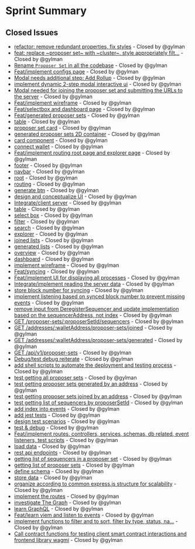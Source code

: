 # Sprint Summary

## Closed Issues

- [refactor: remove redundant properties, fix styles](https://github.com/radiusxyz/cluster-manager/pull/100) - Closed by @gylman
- [feat: replace ~proposer set~ with ~cluster~, style appropriately filt…](https://github.com/radiusxyz/cluster-manager/pull/99) - Closed by @gylman
- [Rename `Proposer Set` in all the codebase](https://github.com/radiusxyz/cluster-manager/issues/98) - Closed by @gylman
- [Feat/implement configs page](https://github.com/radiusxyz/cluster-manager/pull/97) - Closed by @gylman
- [Modal needs additional step: Add Rollup](https://github.com/radiusxyz/cluster-manager/issues/93) - Closed by @gylman
- [implement dynamic 2-step modal interactive ui](https://github.com/radiusxyz/cluster-manager/pull/92) - Closed by @gylman
- [Modal needed for joining the proposer set and submitting the URLs to the server](https://github.com/radiusxyz/cluster-manager/issues/91) - Closed by @gylman
- [Feat/implement wireframe](https://github.com/radiusxyz/cluster-manager/pull/90) - Closed by @gylman
- [Feat/selectbox and dashboard page](https://github.com/radiusxyz/cluster-manager/pull/89) - Closed by @gylman
- [Feat/generated proposer sets](https://github.com/radiusxyz/cluster-manager/pull/88) - Closed by @gylman
- [table](https://github.com/radiusxyz/cluster-manager/issues/87) - Closed by @gylman
- [proposer set card](https://github.com/radiusxyz/cluster-manager/issues/86) - Closed by @gylman
- [generated proposer sets 2D container](https://github.com/radiusxyz/cluster-manager/issues/85) - Closed by @gylman
- [card component](https://github.com/radiusxyz/cluster-manager/issues/84) - Closed by @gylman
- [connect wallet](https://github.com/radiusxyz/cluster-manager/issues/83) - Closed by @gylman
- [Feat/implement routing root page and explorer page](https://github.com/radiusxyz/cluster-manager/pull/82) - Closed by @gylman
- [footer](https://github.com/radiusxyz/cluster-manager/issues/81) - Closed by @gylman
- [navbar](https://github.com/radiusxyz/cluster-manager/issues/80) - Closed by @gylman
- [root](https://github.com/radiusxyz/cluster-manager/issues/79) - Closed by @gylman
- [routing](https://github.com/radiusxyz/cluster-manager/issues/78) - Closed by @gylman
- [generate btn](https://github.com/radiusxyz/cluster-manager/issues/77) - Closed by @gylman
- [design and conceptualize UI](https://github.com/radiusxyz/cluster-manager/issues/76) - Closed by @gylman
- [Integrate/client server](https://github.com/radiusxyz/cluster-manager/pull/75) - Closed by @gylman
- [table](https://github.com/radiusxyz/cluster-manager/issues/74) - Closed by @gylman
- [select box](https://github.com/radiusxyz/cluster-manager/issues/73) - Closed by @gylman
- [filter](https://github.com/radiusxyz/cluster-manager/issues/72) - Closed by @gylman
- [search](https://github.com/radiusxyz/cluster-manager/issues/71) - Closed by @gylman
- [explorer](https://github.com/radiusxyz/cluster-manager/issues/70) - Closed by @gylman
- [joined lists](https://github.com/radiusxyz/cluster-manager/issues/69) - Closed by @gylman
- [generated lists](https://github.com/radiusxyz/cluster-manager/issues/68) - Closed by @gylman
- [overview](https://github.com/radiusxyz/cluster-manager/issues/67) - Closed by @gylman
- [dashboard](https://github.com/radiusxyz/cluster-manager/issues/66) - Closed by @gylman
- [implement wireframe](https://github.com/radiusxyz/cluster-manager/issues/65) - Closed by @gylman
- [Feat/syncing](https://github.com/radiusxyz/cluster-manager/pull/60) - Closed by @gylman
- [Feat/implement UI for displaying all processes](https://github.com/radiusxyz/cluster-manager/pull/59) - Closed by @gylman
- [Integrate/implement reading the server data](https://github.com/radiusxyz/cluster-manager/pull/55) - Closed by @gylman
- [store block number for syncing](https://github.com/radiusxyz/cluster-manager/issues/53) - Closed by @gylman
- [implement listening based on synced block number to prevent missing events](https://github.com/radiusxyz/cluster-manager/issues/52) - Closed by @gylman
- [remove input from DeregisterSequencer and update implementation based on the sequencerAddress, not index](https://github.com/radiusxyz/cluster-manager/issues/51) - Closed by @gylman
- [GET /proposer-sets/:proposerSetId/sequencers](https://github.com/radiusxyz/cluster-manager/issues/50) - Closed by @gylman
- [GET /addresses/:walletAddress/proposer-sets/joined](https://github.com/radiusxyz/cluster-manager/issues/49) - Closed by @gylman
- [GET /addresses/:walletAddress/proposer-sets/generated](https://github.com/radiusxyz/cluster-manager/issues/48) - Closed by @gylman
- [GET /api/v1/proposer-sets](https://github.com/radiusxyz/cluster-manager/issues/47) - Closed by @gylman
- [Debug/test debug reiterate](https://github.com/radiusxyz/cluster-manager/pull/46) - Closed by @gylman
- [add shell scripts to automate the deployment and testing process](https://github.com/radiusxyz/cluster-manager/issues/45) - Closed by @gylman
- [test getting all proposer sets](https://github.com/radiusxyz/cluster-manager/issues/44) - Closed by @gylman
- [test getting proposer sets generated by an address](https://github.com/radiusxyz/cluster-manager/issues/43) - Closed by @gylman
- [test getting proposer sets joined by an address](https://github.com/radiusxyz/cluster-manager/issues/42) - Closed by @gylman
- [test getting list of sequencers by proposerSetId](https://github.com/radiusxyz/cluster-manager/issues/41) - Closed by @gylman
- [add index into events](https://github.com/radiusxyz/cluster-manager/issues/40) - Closed by @gylman
- [add jest tests](https://github.com/radiusxyz/cluster-manager/issues/39) - Closed by @gylman
- [design test scenarios](https://github.com/radiusxyz/cluster-manager/issues/38) - Closed by @gylman
- [test & debug](https://github.com/radiusxyz/cluster-manager/issues/37) - Closed by @gylman
- [Feat/implement routes, controllers, services, schemas, db related, event listeners, test scripts](https://github.com/radiusxyz/cluster-manager/pull/36) - Closed by @gylman
- [load data](https://github.com/radiusxyz/cluster-manager/issues/35) - Closed by @gylman
- [rest api endpoints](https://github.com/radiusxyz/cluster-manager/issues/34) - Closed by @gylman
- [getting list of sequencers in a proposer set](https://github.com/radiusxyz/cluster-manager/issues/33) - Closed by @gylman
- [getting list of proposer sets](https://github.com/radiusxyz/cluster-manager/issues/32) - Closed by @gylman
- [define schema](https://github.com/radiusxyz/cluster-manager/issues/31) - Closed by @gylman
- [store data](https://github.com/radiusxyz/cluster-manager/issues/30) - Closed by @gylman
- [organize according to common express.js structure for scalability](https://github.com/radiusxyz/cluster-manager/issues/29) - Closed by @gylman
- [implement the routes](https://github.com/radiusxyz/cluster-manager/issues/28) - Closed by @gylman
- [investigate The Graph](https://github.com/radiusxyz/cluster-manager/issues/27) - Closed by @gylman
- [learn GraphQL](https://github.com/radiusxyz/cluster-manager/issues/26) - Closed by @gylman
- [Feat/learn viem and listen to events](https://github.com/radiusxyz/cluster-manager/pull/25) - Closed by @gylman
- [implement functions to filter and to sort, filter by type, status, na…](https://github.com/radiusxyz/cluster-manager/pull/22) - Closed by @gylman
- [Call contract functions for testing client smart contract interactions and frontend library wagmi](https://github.com/radiusxyz/cluster-manager/pull/17) - Closed by @gylman
